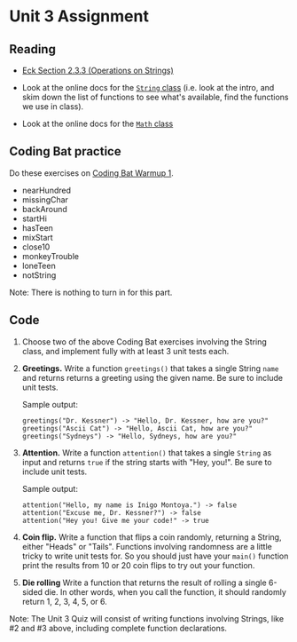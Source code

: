 # Unit 3 Assignment

## Reading

* [Eck Section 2.3.3 (Operations on Strings)](http://math.hws.edu/javanotes/c2/s3.html#basics.3.3) 

* Look at the online docs for the 
  [`String` class](https://docs.oracle.com/en/java/javase/11/docs/api/java.base/java/lang/String.html)
  (i.e. look at the intro, and skim down the list of functions to see what's
  available, find the functions we use in class).

* Look at the online docs for the 
  [`Math` class](https://docs.oracle.com/en/java/javase/11/docs/api/java.base/java/lang/Math.html)


## Coding Bat practice

Do these exercises on [Coding Bat Warmup 1](http://codingbat.com/java/Warmup-1).

* nearHundred 
* missingChar 
* backAround 
* startHi 
* hasTeen
* mixStart 
* close10 
* monkeyTrouble 
* loneTeen 
* notString

Note:  There is nothing to turn in for this part.


## Code

1. Choose two of the above Coding Bat exercises involving the String class, and
   implement fully with at least 3 unit tests each.  

2. __Greetings.__ Write a function `greetings()` that takes a single String
   `name` and returns returns a greeting using the given name.  Be sure to
   include unit tests.

    Sample output:
    ```
    greetings("Dr. Kessner") -> "Hello, Dr. Kessner, how are you?"
    greetings("Ascii Cat") -> "Hello, Ascii Cat, how are you?"
    greetings("Sydneys") -> "Hello, Sydneys, how are you?"
    ```

3. __Attention.__  Write a function `attention()` that takes a single `String`
   as input and returns `true` if the string starts with "Hey, you!".  Be sure
   to include unit tests.

    Sample output:
    ```
    attention("Hello, my name is Inigo Montoya.") -> false
    attention("Excuse me, Dr. Kessner?") -> false
    attention("Hey you! Give me your code!" -> true
    ```

4. __Coin flip.__ Write a function that flips a coin randomly, returning a
   String, either "Heads" or "Tails".  Functions involving randomness are a
   little tricky to write unit tests for.  So you should just have your
   `main()` function print the results from 10 or 20 coin flips to try out your
   function.

5. __Die rolling__ Write a function that returns the result of rolling a single
   6-sided die.  In other words, when you call the function, it should randomly
   return 1, 2, 3, 4, 5, or 6.

Note: The Unit 3 Quiz will consist of writing functions involving Strings, like
\#2 and \#3 above, including complete function declarations.


